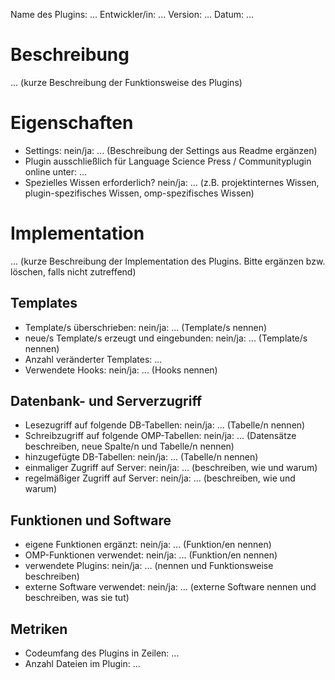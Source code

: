 
Name des Plugins: ...
Entwickler/in: ...
Version: ...
Datum: ...

Beschreibung
============

 ... (kurze Beschreibung der Funktionsweise des Plugins)
 
Eigenschaften
=============

- Settings: nein/ja: ... (Beschreibung der Settings aus Readme ergänzen)
- Plugin ausschließlich für Language Science Press / Communityplugin online unter: ...
- Spezielles Wissen erforderlich? nein/ja: ... (z.B. projektinternes Wissen, plugin-spezifisches Wissen, omp-spezifisches Wissen)
 
Implementation
================

 ... (kurze Beschreibung der Implementation des Plugins. Bitte ergänzen bzw. löschen, falls nicht zutreffend)
 
Templates
---------
- Template/s überschrieben:  nein/ja: ... (Template/s nennen)
- neue/s Template/s erzeugt und eingebunden:  nein/ja: ... (Template/s nennen)
- Anzahl veränderter Templates: ...
- Verwendete Hooks: nein/ja: ... (Hooks nennen)

Datenbank- und Serverzugriff
-----------------------------
- Lesezugriff auf folgende DB-Tabellen:  nein/ja: ... (Tabelle/n nennen)
- Schreibzugriff auf folgende OMP-Tabellen:  nein/ja: ... (Datensätze beschreiben, neue Spalte/n und Tabelle/n nennen)
- hinzugefügte DB-Tabellen: nein/ja: ... (Tabelle/n nennen)
- einmaliger Zugriff auf Server: nein/ja: ... (beschreiben, wie und warum)
- regelmäßiger Zugriff auf Server: nein/ja: ... (beschreiben, wie und warum)
 
Funktionen und Software
-----------------------
- eigene Funktionen ergänzt: nein/ja: ... (Funktion/en nennen)
- OMP-Funktionen verwendet: nein/ja: ... (Funktion/en nennen)
- verwendete Plugins: nein/ja: ... (nennen und Funktionsweise beschreiben)
- externe Software verwendet: nein/ja: ... (externe Software nennen und beschreiben, was sie tut)
 
Metriken
--------
- Codeumfang des Plugins in Zeilen: ...
- Anzahl Dateien im Plugin: ...
